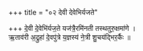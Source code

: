 +++
title = "०२ देवी देवेभिर्यजते"

+++
दे॒वी दे॒वेभि॑र्यज॒ते यज॑त्रै॒रमि॑नती तस्थतुरु॒क्षमा॑णे ।  
ऋ॒ताव॑री अ॒द्रुहा॑ दे॒वपु॑त्रे य॒ज्ञस्य॑ ने॒त्री शु॒चय॑द्भिर॒र्कैः ॥